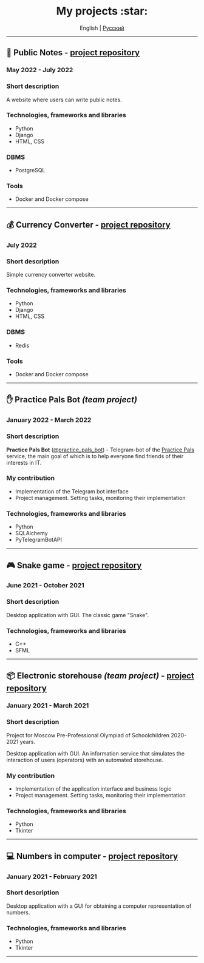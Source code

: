 <h1 align="center">My projects :star:</h1>

<p align="center">
English | <a href="./PROJECTS_RU.md">Русский</a>
</p>

<hr>

## :pencil: Public Notes - [project repository](https://github.com/Yu-Leo/public-notes)
### May 2022 - July 2022

### Short description
A website where users can write public notes.

### Technologies, frameworks and libraries
- Python
- Django
- HTML, CSS

### DBMS
- PostgreSQL

### Tools
- Docker and Docker compose

<hr>

## :moneybag: Currency Converter - [project repository](https://github.com/Yu-Leo/currency-converter)
### July 2022

### Short description
Simple currency converter website.

### Technologies, frameworks and libraries
- Python
- Django
- HTML, CSS

### DBMS
- Redis

### Tools
- Docker and Docker compose

<hr>

## :hand: Practice Pals Bot _(team project)_
### January 2022 - March 2022

### Short description
**Practice Pals Bot** ([@practice_pals_bot](https://t.me/practice_pals_bot)) - Telegram-bot of the [Practice Pals](https://t.me/practicepals) service, the main goal of which is to help everyone find friends of their interests in IT.

### My contribution
- Implementation of the Telegram bot interface
- Project management. Setting tasks, monitoring their implementation

### Technologies, frameworks and libraries
- Python
- SQLAlchemy
- PyTelegramBotAPI

<hr>

## :video_game: Snake game - [project repository](https://github.com/Yu-Leo/snake-game)
### June 2021 - October 2021

### Short description
Desktop application with GUI. The classic game "Snake".

### Technologies, frameworks and libraries
- С++
- SFML

<hr>

## :package: Electronic storehouse _(team project)_ - [project repository](https://github.com/W-A-L-L-3/electronic-storehouse) 
### January 2021 - March 2021

### Short description
Project for Moscow Pre-Professional Olympiad of Schoolchildren 2020-2021 years.

Desktop application with GUI. An information service that simulates the interaction of users (operators) with an automated storehouse.

### My contribution
- Implementation of the application interface and business logic
- Project management. Setting tasks, monitoring their implementation

### Technologies, frameworks and libraries
- Python
- Tkinter

<hr>

## :computer: Numbers in computer - [project repository](https://github.com/Yu-Leo/numbers-in-computer)
### January 2021 - February 2021

### Short description
Desktop application with a GUI for obtaining a computer representation of numbers.

### Technologies, frameworks and libraries
- Python
- Tkinter

<hr>
